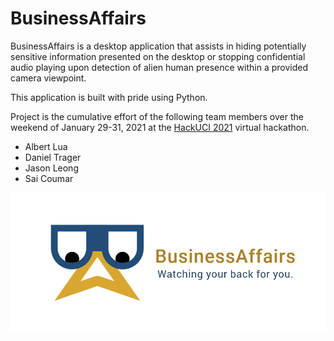 # BusinessAffairs
BusinessAffairs is a desktop application that assists in hiding potentially sensitive information presented on the desktop or stopping confidential audio playing upon detection of alien human presence within a provided camera viewpoint.

This application is built with pride using Python.

Project is the cumulative effort of the following team members over the weekend of January 29-31, 2021 at the [HackUCI 2021](https://www.hackuci.com/) virtual hackathon.
* Albert Lua
* Daniel Trager
* Jason Leong
* Sai Coumar

![BusinessAffairs Logo](https://github.com/saiccoumar/BusinessAffairs/blob/master/web_prototype/art/Splashscreen.png?raw=true)